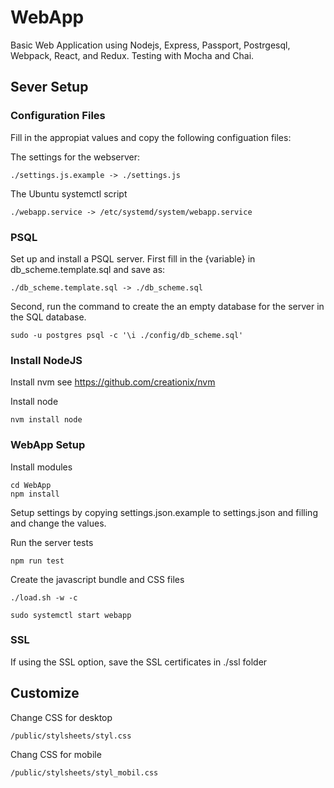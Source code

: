 # WebApp
Basic Web Application using Nodejs, Express, Passport, Postrgesql, Webpack, React, and Redux.
Testing with Mocha and Chai.

## Sever Setup

### Configuration Files

Fill in the appropiat values and copy the following configuation files:

The settings for the webserver:

    ./settings.js.example -> ./settings.js
    
The Ubuntu systemctl script

    ./webapp.service -> /etc/systemd/system/webapp.service

### PSQL

Set up and install a PSQL server. First fill in the {variable} in 
db_scheme.template.sql and save as:

    ./db_scheme.template.sql -> ./db_scheme.sql
    
Second, run the command to create the an empty database for the 
server in the SQL database.

    sudo -u postgres psql -c '\i ./config/db_scheme.sql'

### Install NodeJS

Install nvm see https://github.com/creationix/nvm 

Install node

	nvm install node




### WebApp Setup
    
Install modules

    cd WebApp
    npm install
    
Setup settings by copying settings.json.example to settings.json and filling
and change the values.

Run the server tests

    npm run test

Create the javascript bundle and CSS files

    ./load.sh -w -c

    sudo systemctl start webapp

### SSL

If using the SSL option, save the SSL certificates in ./ssl folder

## Customize


Change CSS for desktop

    /public/stylsheets/styl.css
    
Chang CSS for mobile

    /public/stylsheets/styl_mobil.css
